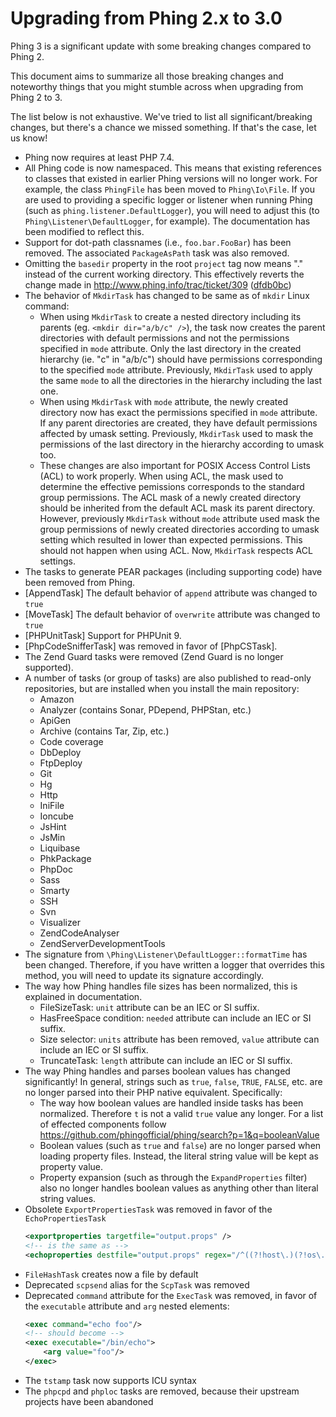 Upgrading from Phing 2.x to 3.0
===============================

Phing 3 is a significant update with some breaking changes compared to Phing 2.

This document aims to summarize all those  breaking changes and noteworthy things
that you might stumble across when upgrading from Phing 2 to 3.

The list below is not exhaustive. We've tried to list all significant/breaking changes,
but there's a chance we missed something. If that's the case,
let us know!

* Phing now requires at least PHP 7.4.
* All Phing code is now namespaced. This means that existing references to classes
  that existed in earlier Phing versions will no longer work. For example, the
  class `PhingFile` has been moved to `Phing\Io\File`. If you are used to providing
  a specific logger or listener when running Phing (such as `phing.listener.DefaultLogger`),
  you will need to adjust this (to `Phing\Listener\DefaultLogger`, for example).
  The documentation has been modified to reflect this.
* Support for dot-path classnames (i.e., `foo.bar.FooBar`) has been removed. The
  associated `PackageAsPath` task was also removed.
* Omitting the `basedir` property in the root `project` tag now means "." instead
  of the current working directory. This effectively reverts the change made in 
  http://www.phing.info/trac/ticket/309 ([dfdb0bc](https://github.com/phingofficial/phing/commit/dfdb0bc8095db18284de364b421d320be3c1b6fb))
* The behavior of `MkdirTask` has changed to be same as of `mkdir` Linux command:
  * When using `MkdirTask` to create a nested directory including its parents
    (eg. `<mkdir dir="a/b/c" />`), the task now creates the parent directories
    with default permissions and not the permissions specified in `mode` attribute.
    Only the last directory in the created hierarchy (ie. "c" in "a/b/c") should
    have permissions corresponding to the specified `mode` attribute. 
    Previously, `MkdirTask` used to apply the same `mode` to all the directories
    in the hierarchy including the last one.
  * When using `MkdirTask` with `mode` attribute, the newly created directory
    now has exact the permissions specified in `mode` attribute. If any parent
    directories are created, they have default permissions affected by umask
    setting. Previously, `MkdirTask` used to mask the permissions of the last
    directory in the hierarchy according to umask too.
  * These changes are also important for POSIX Access Control Lists (ACL) to work
    properly. When using ACL, the mask used to determine the effective pemissions
    corresponds to the standard group permissions. The ACL mask of a newly
    created directory should be inherited from the default ACL mask its parent
    directory. However, previously `MkdirTask` without `mode` attribute used
    mask the group permissions of newly created directories according to umask 
    setting which resulted in lower than expected permissions. This should not
    happen when using ACL. Now, `MkdirTask` respects ACL settings.
* The tasks to generate PEAR packages \(including supporting code\) have been removed from Phing.
* [AppendTask] The default behavior of `append` attribute was changed to `true`
* [MoveTask] The default behavior of `overwrite` attribute was changed to `true`
* [PHPUnitTask] Support for PHPUnit 9.
* [PhpCodeSnifferTask] was removed in favor of [PhpCSTask].
* The Zend Guard tasks were removed (Zend Guard is no longer supported).
* A number of tasks (or group of tasks) are also published to read-only repositories, but are
  installed when you install the main repository:
  * Amazon
  * Analyzer (contains Sonar, PDepend, PHPStan, etc.)
  * ApiGen
  * Archive (contains Tar, Zip, etc.)
  * Code coverage
  * DbDeploy
  * FtpDeploy
  * Git
  * Hg
  * Http
  * IniFile
  * Ioncube
  * JsHint
  * JsMin
  * Liquibase
  * PhkPackage
  * PhpDoc
  * Sass
  * Smarty
  * SSH
  * Svn
  * Visualizer
  * ZendCodeAnalyser
  * ZendServerDevelopmentTools
* The signature from `\Phing\Listener\DefaultLogger::formatTime` has been changed. Therefore, if you have written a
  logger that overrides this method, you will need to update its signature accordingly.
* The way how Phing handles file sizes has been normalized, this is explained in documentation.
    * FileSizeTask: `unit` attribute can be an IEC or SI suffix.
    * HasFreeSpace condition: `needed` attribute can include an IEC or SI suffix.
    * Size selector: `units` attribute has been removed, `value` attribute can include an IEC or SI suffix.
    * TruncateTask: `length` attribute can include an IEC or SI suffix.
* The way Phing handles and parses boolean values has changed significantly! In general, strings such as `true`, `false`, `TRUE`, `FALSE`, etc. 
  are no longer parsed into their PHP native equivalent. Specifically:
  * The way how boolean values are handled inside tasks has been normalized. Therefore `t` is not a valid `true` value any longer.
    For a list of effected components follow https://github.com/phingofficial/phing/search?p=1&q=booleanValue
  * Boolean values (such as `true` and `false`) are no longer parsed when loading property files. Instead, the literal string value
    will be kept as property value.
  * Property expansion (such as through the `ExpandProperties` filter) also no longer handles boolean values as anything other
    than literal string values.
* Obsolete `ExportPropertiesTask` was removed in favor of the `EchoPropertiesTask`
    ```xml
    <exportproperties targetfile="output.props" />
    <!-- is the same as -->
    <echoproperties destfile="output.props" regex="/^((?!host\.)(?!os\.)(?!env\.)(?!phing\.)(?!php\.)(?!line\.)(?!user\.)[\s\S])*$/"/>
    ```
* `FileHashTask` creates now a file by default
* Deprecated `scpsend` alias for the `ScpTask` was removed
* Deprecated `command` attribute for the `ExecTask` was removed, in favor of the `executable` attribute and `arg` nested elements:
    ```xml
    <exec command="echo foo"/>
    <!-- should become -->
    <exec executable="/bin/echo">
        <arg value="foo"/>
    </exec>
    ```
* The `tstamp` task now supports ICU syntax 
* The `phpcpd` and `phploc` tasks are removed, because their upstream projects have been abandoned
